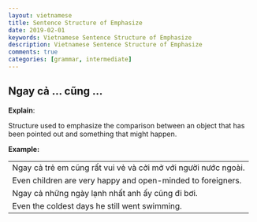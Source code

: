 ```yaml
---
layout: vietnamese
title: Sentence Structure of Emphasize
date: 2019-02-01
keywords: Vietnamese Sentence Structure of Emphasize
description: Vietnamese Sentence Structure of Emphasize
comments: true
categories: [grammar, intermediate]
---
```

<div class="container">
  <div class="row d-flex-justify-start align-items-center">
    <h2>Ngay cả ... cũng ...</h2>
    <span class="text-success ml-3"></span>
  </div>
  <div class="row">
    <div class="col">
      <p><b>Explain</b>:</p>
      <p class="ml-3">Structure used to emphasize the comparison between an object that has been pointed out and something that might happen.</p>
      <p><b>Example:</b></p>
      <div class="col">
        <table class="table table-striped table-sm">
          <tbody>
            <tr><td>Ngay cả trẻ em cũng rất vui vẻ và cởi mở với người nước ngoài.</td></tr>
            <tr><td>Even children are very happy and open-minded to foreigners.</td></tr>
            <tr><td>Ngay cả những ngày lạnh nhất anh ấy cũng đi bơi.</td></tr>
            <tr><td>Even the coldest days he still went swimming.</td></tr>
          </tbody>
        </table>
      </div>
    </div>
  </div>
</div>